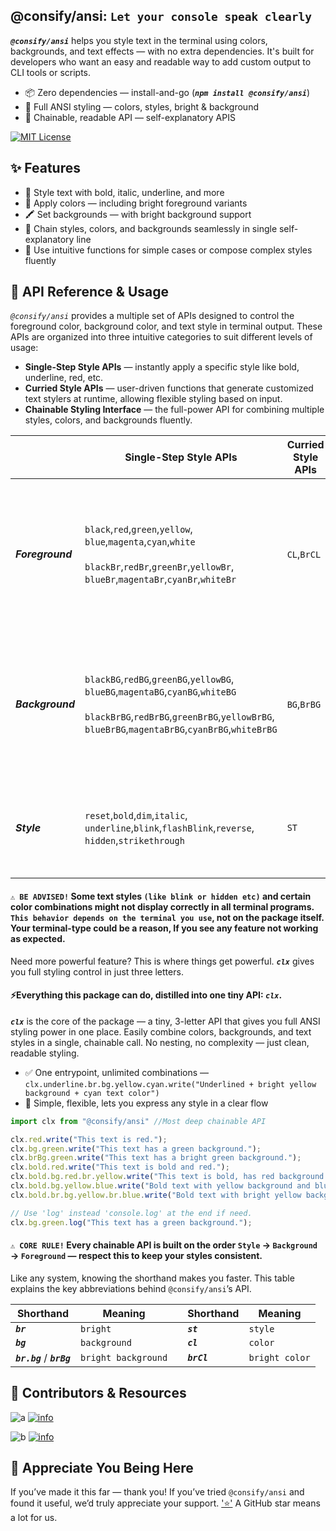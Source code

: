 ## @consify/ansi: ``Let your console speak clearly``

***_`@consify/ansi`_*** helps you style text in the terminal using colors, backgrounds, and text effects — with no extra dependencies. It's built for developers who want an easy and readable way to add custom output to CLI tools or scripts.
- 📦 Zero dependencies — install-and-go (***`npm install @consify/ansi`***)
- 🎨 Full ANSI styling — colors, styles, bright & background
- 🔗 Chainable, readable API — self-explanatory APIS

[![MIT License](https://img.shields.io/badge/License-MIT-green.svg)](https://choosealicense.com/licenses/mit/)

## ✨ Features
- 🎨 Style text with bold, italic, underline, and more
- 🌈 Apply colors — including bright foreground variants
- 🖍️ Set backgrounds — with bright background support
- 🔗 Chain styles, colors, and backgrounds seamlessly in single self-explanatory line
- 🧠 Use intuitive functions for simple cases or compose complex styles fluently

## 📘 API Reference & Usage
_`@consify/ansi`_ provides a multiple set of APIs designed to control the foreground color, background color, and text style in terminal output. These APIs are organized into three intuitive categories to suit different levels of usage:
- **Single-Step Style APIs** — instantly apply a specific style like bold, underline, red, etc.
- **Curried Style APIs** — user-driven functions that generate customized text stylers at runtime, allowing flexible styling based on input.
- **Chainable Styling Interface** — the full-power API for combining multiple styles, colors, and backgrounds fluently.

|| Single-Step Style APIs | Curried Style APIs | Chainable Styling Interface | e.g.
|------------------------|------------------------|--------------------|-----------------------------|-----------------------------|
|  ***Foreground***            |`black`,`red`,`green`,`yellow`,<br>`blue`,`magenta`,`cyan`,`white`<br><br>`blackBr`,`redBr`,`greenBr`,`yellowBr`,<br>`blueBr`,`magentaBr`,`cyanBr`,`whiteBr`                        |`CL`,`BrCL`                    |`cl`,`brCl`                             |`red("This text is red.")`,<br>`redBr("This text is bright red.")`,<br><br>`CL("red")("This text is red.")`,<br>`BrCL("red")("Bright red text")`,<br><br>`cl.yellow.write("Yellow text")`,<br>`brCl.yellow.write("Bright yellow text")`|
|  ***Background***            |`blackBG`,`redBG`,`greenBG`,`yellowBG`,<br>`blueBG`,`magentaBG`,`cyanBG`,`whiteBG`<br><br>`blackBrBG`,`redBrBG`,`greenBrBG`,`yellowBrBG`,<br>`blueBrBG`,`magentaBrBG`,`cyanBrBG`,`whiteBrBG`                        |`BG`,`BrBG`                    |`bg`,`brBg`                             |`yellowBG("This text has a yellow background.")`<br>`cyanBrBG("Text has bright cyan background.")`<br><br>`BG("red")("Text with red background")`<br>`BrBG("magenta")("Text with bright magenta background")`<br><br>`bg.red.blue.write("Blue text on red background")`<br>`brBg.red.write("Bright red background")`|
|  ***Style***                 |`reset`,`bold`,`dim`,`italic`,<br>`underline`,`blink`,`flashBlink`,`reverse`,<br>`hidden`,`strikethrough`                        |`ST`                    |`st`                             |`underline("This text will be underlined.")`<br><br>`ST("italic")("This will be italicized")`<br><br>`st.bold.write("Bold text")`<br>`st.bold.bg.red.write("Bold+red background")`|

#### `⚠️ BE ADVISED!` Some text styles `(like blink or hidden etc)` and certain color combinations might not display correctly in all terminal programs. `This behavior depends on the terminal you use`, not on the package itself. Your terminal-type could be a reason, If you see any feature not working as expected.

Need more powerful feature? This is where things get powerful. ***`clx`*** gives you full styling control in just three letters.

#### ⚡Everything this package can do, distilled into one tiny API: ***`clx`***.

***`clx`*** is the core of the package — a tiny, 3-letter API that gives you full ANSI styling power in one place. Easily combine colors, backgrounds, and text styles in a single, chainable call. No nesting, no complexity — just clean, readable styling.
- ✅ One entrypoint, unlimited combinations — `clx.underline.br.bg.yellow.cyan.write("Underlined + bright yellow background + cyan text color")`
- 🧠 Simple, flexible, lets you express any style in a clear flow

```js
import clx from "@consify/ansi" //Most deep chainable API

clx.red.write("This text is red.");
clx.bg.green.write("This text has a green background.");
clx.brBg.green.write("This text has a bright green background.");
clx.bold.red.write("This text is bold and red.");
clx.bold.bg.red.br.yellow.write("This text is bold, has red background and bright yellow color.");
clx.bold.bg.yellow.blue.write("Bold text with yellow background and blue foreground.");
clx.bold.br.bg.yellow.br.blue.write("Bold text with bright yellow background and bright blue foreground.");

// Use 'log' instead 'console.log' at the end if need.
clx.bg.green.log("This text has a green background.");
```

#### `⚠️ CORE RULE!`  Every chainable API is built on the order `Style` → `Background` → `Foreground` — respect this to keep your styles consistent.

         
Like any system, knowing the shorthand makes you faster. This table explains the key abbreviations behind `@consify/ansi`’s API.

| Shorthand | Meaning |  |  Shorthand | Meaning |
|--------|--------|--------|--------|--------|
|***`br`*** |`bright` |         |***`st`*** |`style`|
|***`bg`*** |`background` |         |***`cl`*** |`color` |
|***`br.bg`*** / ***`brBg`*** |`bright background` |         |***`brCl`*** |`bright color` |

## 🙌 Contributors & Resources
![a](https://img.shields.io/badge/author_%3A-white?style=for-the-badge) [![info](https://img.shields.io/badge/byimaan_%2F_subhpb-%237D44E9?style=for-the-badge&logo=git&logoColor=white)](https://github.com/SubhPB?question=can_you_hear_the_music)

![b](https://img.shields.io/badge/code_source_%3A-white?style=for-the-badge) [![info](https://img.shields.io/badge/git_repository-%237D44E9?style=for-the-badge&logo=git&logoColor=white)](https://github.com/SubhPB/consify/tree/main/packages/ansi)

## 💖 Appreciate You Being Here
If you’ve made it this far — thank you!
If you’ve tried `@consify/ansi` and found it useful, we’d truly appreciate your support. ['⭐'](https://github.com/SubhPB/consify) A GitHub star means a lot for us.


